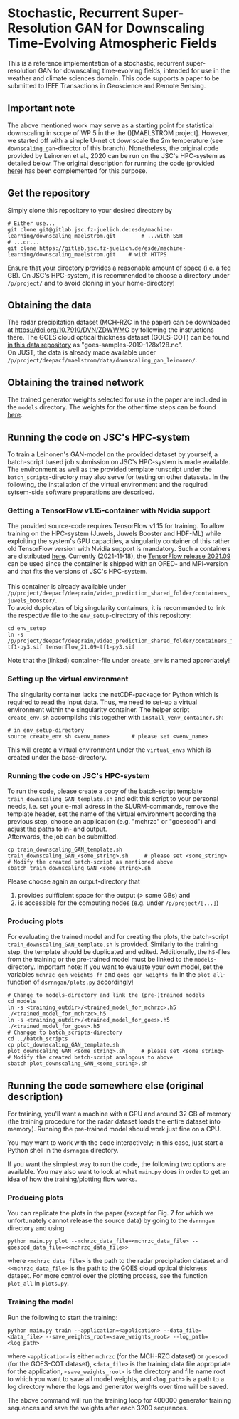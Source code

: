 # Stochastic, Recurrent Super-Resolution GAN for Downscaling Time-Evolving Atmospheric Fields

This is a reference implementation of a stochastic, recurrent super-resolution GAN for downscaling time-evolving fields, intended for use in the weather and climate sciences domain. This code supports a paper to be submitted to IEEE Transactions in Geoscience and Remote Sensing.

## Important note

The above mentioned work may serve as a starting point for statistical downscaling in scope of WP 5 in the the ()[MAELSTROM project]. However, we started off with a simple U-net ot downscale the 2m temperature (see `downscaling_gan`-director of this branch). Nonetheless, the original code provided by Leinonen et al., 2020 can be run on the JSC's HPC-system as detailed below. The original description for running the code (provided [here]()) has been complemented for this purpose.

## Get the repository
Simply clone this repository to your desired directory by 
```
# Either use...
git clone git@gitlab.jsc.fz-juelich.de:esde/machine-learning/downscaling_maelstrom.git        # ...with SSH 
# ...or...
git clone https://gitlab.jsc.fz-juelich.de/esde/machine-learning/downscaling_maelstrom.git    # with HTTPS
```
Ensure that your directory provides a reasonable amount of space (i.e. a feq GB). On JSC's HPC-system, it is recommended to choose a directory under `/p/project/` and to avoid cloning in your home-directory!

## Obtaining the data

The radar precipitation dataset (MCH-RZC in the paper) can be downloaded at https://doi.org/10.7910/DVN/ZDWWMG by following the instructions there. The GOES cloud optical thickness dataset (GOES-COT) can be found [in this data repository](https://doi.org/10.5281/zenodo.3835849) as "goes-samples-2019-128x128.nc". <br>
On JUST, the data is already made available under `/p/project/deepacf/maelstrom/data/downscaling_gan_leinonen/`.

## Obtaining the trained network

The trained generator weights selected for use in the paper are included in the `models` directory. The weights for the other time steps can be found [here](https://doi.org/10.5281/zenodo.3835849).

## Running the code on JSC's HPC-system
To train a Leinonen's GAN-model on the provided dataset by yourself, a batch-script based job submission on JSC's HPC-system is made available. The environment as well as the provided template runscript under the `batch_scripts`-directory may also serve for testing on other datasets. In the following, the installation of the virtual environment and the required sytsem-side software preparations are described.

### Getting a TensorFlow v1.15-container with Nvidia support 
The provided source-code requires TensorFlow v1.15 for training. To allow training on the HPC-system (Juwels, Juwels Booster and HDF-ML) while exploiting the system's GPU capacities, a singularity container of this rather old TensorFlow version with Nvidia support is mandatory. Such a containers are distributed [here](https://docs.nvidia.com/deeplearning/frameworks/tensorflow-release-notes/overview.html#overview). Currently (2021-11-18), the [TensorFlow release 2021.09](https://docs.nvidia.com/deeplearning/frameworks/tensorflow-release-notes/rel_21-09.html#rel_21-09) can be used since the container is shipped with an OFED- and MPI-version and  that fits the versions of JSC's HPC-system. <br><br>
This container is already available under `/p/project/deepacf/deeprain/video_prediction_shared_folder/containers_juwels_booster/`. <br>
To avoid duplicates of big singularity containers, it is recommended to link the respective file to the `env_setup`-directory of this repository:
```
cd env_setup
ln -s /p/project/deepacf/deeprain/video_prediction_shared_folder/containers_juwels_booster/nvidia_tensorflow_21.09-tf1-py3.sif tensorflow_21.09-tf1-py3.sif
```
Note that the (linked) container-file under `create_env` is named approriately!

### Setting up the virtual environment
The singularity container lacks the netCDF-package for Python which is required to read the input data.
Thus, we need to set-up a virtual environment within the singularity container. The helper script `create_env.sh` accomplishs this together with `install_venv_container.sh`:
```
# in env_setup-directory
source create_env.sh <venv_name>       # please set <venv_name> 
```
This will create a virtual environment under the `virtual_envs` which is created under the base-directory.

### Running the code on JSC's HPC-system
To run the code, please create a copy of the batch-script template `train_downscaling_GAN_template.sh` and edit this script to your personal needs, i.e. set your e-mail adress in the SLURM-commands, remove the template header, set the name of the virtual environment according the previous step, choose an application (e.g. "mchrzc" or "goescod") and adjust the paths to in- and output.<br>
Afterwards, the job can be submitted.
```
cp train_downscaling_GAN_template.sh train_downscaling_GAN_<some_string>.sh     # please set <some_string>
# Modify the created batch-script as mentioned above
sbatch train_downscaling_GAN_<some_string>.sh 
```  
Please choose again an output-directory that 
1. provides suifficient space for the output (> some GBs) and
2. is accessible for the computing nodes (e.g. under `/p/project/[...]`)

### Producing plots
For evaluating the trained model and for creating the plots, the batch-script `train_downscaling_GAN_template.sh` is provided. Similarly to the training step, the template should be duplicated and edited. 
Additionally, the `h5`-files from the training or the pre-trained model must be linked to the `models`-directory.
Important note: If you want to evaluate your own model, set the variables `mchrzc_gen_weights_fn` and `goes_gen_weights_fn` in the `plot_all`-function of `dsrnngan/plots.py` accordingly!
```
# Change to models-directory and link the (pre-)trained models
cd models
ln -s <training_outdir>/<trained_model_for_mchrzc>.h5 ./<trained_model_for_mchrzc>.h5
ln -s <training_outdir>/<trained_model_for_goes>.h5 ./<trained_model_for_goes>.h5
# Changge to batch_scripts-directory
cd ../batch_scripts
cp plot_downscaling_GAN_template.sh plot_downscaling_GAN_<some_string>.sh     # please set <some_string>
# Modify the created batch-script analogous to above
sbatch plot_downscaling_GAN_<some_string>.sh 
```  

## Running the code somewhere else (original description)

For training, you'll want a machine with a GPU and around 32 GB of memory (the training procedure for the radar dataset loads the entire dataset into memory). Running the pre-trained model should work just fine on a CPU.

You may want to work with the code interactively; in this case, just start a Python shell in the `dsrnngan` directory.

If you want the simplest way to run the code, the following two options are available. You may also want to look at what `main.py` does in order to get an idea of how the training/plotting flow works.

### Producing plots

You can replicate the plots in the paper (except for Fig. 7 for which we unfortunately cannot release the source data) by going to the `dsrnngan` directory and using
```
python main.py plot --mchrzc_data_file=<mchrzc_data_file> --goescod_data_file=<<mchrzc_data_file>>
```
where `<mchrzc_data_file>` is the path to the radar precipitation dataset and `<<mchrzc_data_file>` is the path to the GOES cloud optical thickness dataset. For more control over the plotting process, see the function `plot_all` in `plots.py`.

### Training the model

Run the following to start the training:
```
python main.py train --application=<application> --data_file=<data_file> --save_weights_root=<save_weights_root> --log_path=<log_path>
```
where `<application>` is either `mchrzc` (for the MCH-RZC dataset) or `goescod` (for the GOES-COT dataset), `<data_file>` is the training data file appropriate for the application, `<save_weights_root>` is the directory and file name root to which you want to save all model weights, and `<log_path>` is a path to a log directory where the logs and generator weights over time will be saved. 

The above command will run the training loop for 400000 generator training sequences and save the weights after each 3200 sequences.

